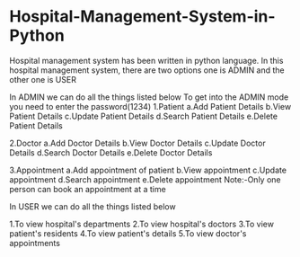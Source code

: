 # Hospital-Management-System-in-Python

Hospital management system has been written in python language.
In this hospital management system, there are two options one is ADMIN and the other one is USER 

In ADMIN we can do all the things listed below
To get into the ADMIN mode you need to enter the password(1234)
1.Patient
  a.Add Patient Details
  b.View Patient Details
  c.Update Patient Details
  d.Search Patient Details
  e.Delete Patient Details
  
2.Doctor
  a.Add Doctor Details
  b.View Doctor Details
  c.Update Doctor Details
  d.Search Doctor Details
  e.Delete Doctor Details
  
3.Appointment
  a.Add appointment of patient
  b.View appointment
  c.Update appointment
  d.Search appointment
  e.Delete appointment
Note:-Only one person can book an appointment at a time   


In USER we can do all the things listed below

1.To view hospital's departments
2.To view hospital's doctors
3.To view patient's residents
4.To view patient's details
5.To view doctor's appointments
